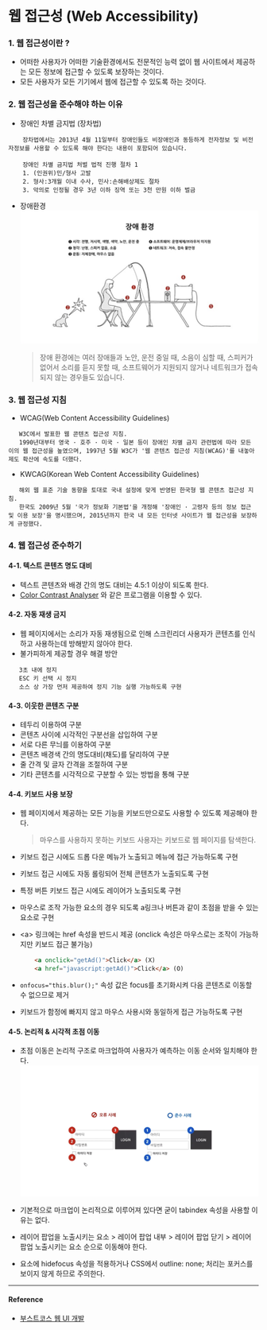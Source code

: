 # 웹 접근성 (Web Accessibility)


### 1. 웹 접근성이란 ?
 - 어떠한 사용자가 어떠한 기술환경에서도 전문적인 능력 없이 웹 사이트에서 제공하는 모든 정보에 접근할 수 있도록 보장하는 것이다.
 - 모든 사용자가 모든 기기에서 웹에 접근할 수 있도록 하는 것이다.


### 2. 웹 접근성을 준수해야 하는 이유
 - 장애인 차별 금지법 (장차법)
 
 ```
     장차법에서는 2013년 4월 11일부터 장애인들도 비장애인과 동등하게 전자정보 및 비전자정보를 사용할 수 있도록 해야 한다는 내용이 포함되어 있습니다.

     장애인 차별 금지법 처벌 법적 진행 절차 1
     1. (인권위)민/형사 고발
     2. 형사:3개월 이내 수사, 민사:손해배상제도 절차
     3. 악의로 인정될 경우 3년 이하 징역 또는 3천 만원 이하 벌금
```
 
 
 - 장애환경
 ![accessibility](../image/webAccessibility.png)
 
    > 장애 환경에는 여러 장애들과 노안, 운전 중일 때, 소음이 심할 때, 스피커가 없어서 소리를 듣지 못할 때, 소프트웨어가 지원되지 않거나 네트워크가 접속되지 않는 경우들도 있습니다.
    
    
### 3. 웹 접근성 지침
 - WCAG(Web Content Accessibility Guidelines)
 ```
    W3C에서 발표한 웹 콘텐츠 접근성 지침.
    1990년대부터 영국 · 호주 · 미국 · 일본 등이 장애인 차별 금지 관련법에 따라 모든 이의 웹 접근성을 높였으며, 1997년 5월 W3C가 '웹 콘텐츠 접근성 지침(WCAG)'를 내놓아 제도 확산에 속도를 더했다. 
 ```
    
 - KWCAG(Korean Web Content Accessibility Guidelines)
 ```
    해외 웹 표준 기술 동향을 토대로 국내 설정에 맞게 반영된 한국형 웹 콘텐츠 접근성 지침.
    한국도 2009년 5월 '국가 정보화 기본법'을 개정해 '장애인 · 고령자 등의 정보 접근 및 이용 보장'을 명시했으며, 2015년까지 한국 내 모든 인터넷 사이트가 웹 접근성을 보장하게 규정했다.
  ```
  
  
### 4. 웹 접근성 준수하기
#### 4-1. 텍스트 콘텐츠 명도 대비
 - 텍스트 콘텐츠와 배경 간의 명도 대비는 4.5:1 이상이 되도록 한다.
 - [Color Contrast Analyser](https://developer.paciellogroup.com/resources/contrastanalyser/) 와 같은 프로그램을 이용할 수 있다.
   
   
#### 4-2. 자동 재생 금지
 - 웹 페이지에서는 소리가 자동 재생됨으로 인해 스크린리더 사용자가 콘텐츠를 인식하고 사용하는데 방해받지 않아야 한다.
 - 불가피하게 제공할 경우 해결 방안
 ```
    3초 내에 정지
    ESC 키 선택 시 정지
    소스 상 가장 먼저 제공하여 정지 기능 실행 가능하도록 구현
 ```
 
#### 4-3. 이웃한 콘텐츠 구분
 - 테두리 이용하여 구분
 - 콘텐츠 사이에 시각적인 구분선을 삽입하여 구분
 - 서로 다른 무늬를 이용하여 구분
 - 콘텐츠 배경색 간의 명도대비(채도)를 달리하여 구분
 - 줄 간격 및 글자 간격을 조절하여 구분
 - 기타 콘텐츠를 시각적으로 구분할 수 있는 방법을 통해 구분
 
 
#### 4-4. 키보드 사용 보장
 - 웹 페이지에서 제공하는 모든 기능을 키보드만으로도 사용할 수 있도록 제공해야 한다.
    > 마우스를 사용하지 못하는 키보드 사용자는 키보드로 웹 페이지를 탐색한다.
    
 - 키보드 접근 시에도 드롭 다운 메뉴가 노출되고 메뉴에 접근 가능하도록 구현
 - 키보드 접근 시에도 자동 롤링되어 전체 콘텐츠가 노출되도록 구현
 - 특정 버튼 키보드 접근 시에도 레이어가 노출되도록 구현
 - 마우스로 조작 가능한 요소의 경우 되도록 a링크나 버튼과 같이 초점을 받을 수 있는 요소로 구현
 - \<a\> 링크에는 href 속성을 반드시 제공 (onclick 속성은 마우스로는 조작이 가능하지만 키보드 접근 불가능)
    ```html
        <a onclick="getAd()">Click</a> (X)
        <a href="javascript:getAd()">Click</a> (O) 
    ```
    
 - `onfocus="this.blur();"` 속성 값은 focus를 초기화시켜 다음 콘텐츠로 이동할 수 없으므로 제거
 - 키보드가 함정에 빠지지 않고 마우스 사용시와 동일하게 접근 가능하도록 구현
  
  
#### 4-5. 논리적 & 시각적 초점 이동
 - 초점 이동은 논리적 구조로 마크업하여 사용자가 예측하는 이동 순서와 일치해야 한다.
 ![focus](../image/focus.png)
 
 - 기본적으로 마크업이 논리적으로 이루어져 있다면 굳이 tabindex 속성을 사용할 이유는 없다.
 - 레이어 팝업을 노출시키는 요소 > 레이어 팝업 내부 > 레이어 팝업 닫기 > 레이어 팝업 노출시키는 요소 순으로 이동해야 한다.
 - 요소에 hidefocus 속성을 적용하거나 CSS에서 outline: none; 처리는 포커스를 보이지 않게 하므로 주의한다.
 
 
  --- 
  #### Reference
   - [부스트코스 웹 UI 개발](https://www.edwith.org/boostcourse-ui/)
  
  

 
    
